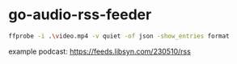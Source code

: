 # go-audio-rss-feeder

```bash
ffprobe -i .\video.mp4 -v quiet -of json -show_entries format
```

example podcast: <https://feeds.libsyn.com/230510/rss>
